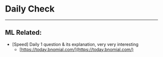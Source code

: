 # Daily Check

---

## ML Related:

- [Speed] Daily 1 question & its explanation, very very interesting
    - [https://today.bnomial.com/](https://today.bnomial.com/)